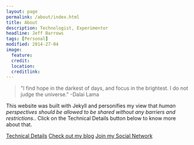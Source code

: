 ```yaml
---
layout: page
permalink: /about/index.html
title: About
description: Technologist, Experimentor 
headline: Jeff Barrows
tags: [Personal]
modified: 2014-27-04
image:
  feature: 
  credit: 
  location: 
  creditlink: 
---
```


>"I find hope in the darkest of days, and focus in the brightest. I do not judge the universe."
-Dalai Lama

This website was built with Jekyll and personifies my view that *human perspectives should be allowed to be shared without any barriers and restrictions.*. Click on the Technical Details button below to know more about that.  

<a markdown="0" href="{{ site.url }}/technical-details" class="btn">Technical Details</a> <a markdown="0" href="{{ site.url }}" class="btn">Check out my blog</a> <a markdown="0" href="http://social.hmfaysal.tk/" class="btn">Join my Social Network</a>
